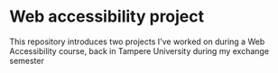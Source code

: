 # Web accessibility project

This repository introduces two projects I've worked on during a Web Accessibility course, back in Tampere University during my exchange semester
